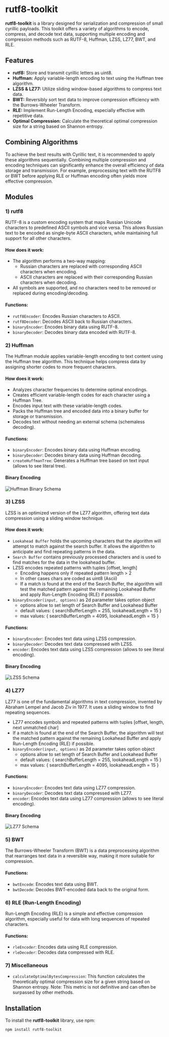# rutf8-toolkit

**rutf8-toolkit** is a library designed for serialization and compression of small cyrillic payloads. This toolkit offers a variety of algorithms to encode, compress, and decode text data, supporting multiple encoding and compression methods such as RUTF-8, Huffman, LZSS, LZ77, BWT, and RLE.

## Features

- **rutf8:** Store and transmit cyrillic letters as uint8.
- **Huffman:** Apply variable-length encoding to text using the Huffman tree algorithm.
- **LZSS & LZ77:** Utilize sliding window-based algorithms to compress text data.
- **BWT:** Reversibly sort text data to improve compression efficiency with the Burrows-Wheeler Transform.
- **RLE:** Implement Run-Length Encoding, especially effective with repetitive data.
- **Optimal Compression:** Calculate the theoretical optimal compression size for a string based on Shannon entropy.

## Combining Algorithms

To achieve the best results with Cyrillic text, it is recommended to apply these algorithms sequentially. Combining multiple compression and encoding techniques can significantly enhance the overall efficiency of data storage and transmission. For example, preprocessing text with the RUTF8 or BWT before applying RLE or Huffman encoding often yields more effective compression.

## Modules

### 1) rutf8

RUTF-8 is a custom encoding system that maps Russian Unicode characters to predefined ASCII symbols and vice versa. This allows Russian text to be encoded as single-byte ASCII characters, while maintaining full support for all other characters.

#### How does it work:

- The algorithm performs a two-way mapping:
  - Russian characters are replaced with corresponding ASCII characters when encoding.
  - ASCII characters are replaced with their corresponding Russian characters when decoding.
- All symbols are supported, and no characters need to be removed or replaced during encoding/decoding.

#### Functions:

- `rutf8Encoder`: Encodes Russian characters to ASCII.
- `rutf8Decoder`: Decodes ASCII back to Russian characters.
- `binaryEncoder`: Encodes binary data using RUTF-8.
- `binaryDecoder`: Decodes binary data encoded with RUTF-8.

### 2) Huffman

The Huffman module applies variable-length encoding to text content using the Huffman tree algorithm. This technique helps compress data by assigning shorter codes to more frequent characters.

#### How does it work:

- Analyzes character frequencies to determine optimal encodings.
- Creates efficient variable-length codes for each character using a Huffman Tree.
- Encodes input text with these variable-length codes.
- Packs the Huffman tree and encoded data into a binary buffer for storage or transmission.
- Decodes text without needing an external schema (schemaless decoding).

#### Functions:

- `binaryEncoder`: Encodes binary data using Huffman encoding.
- `binaryDecoder`: Decodes binary data using Huffman decoding.
- `createHuffmanTree`: Generates a Huffman tree based on text input (allows to see literal tree).

#### Binary Encoding

![Huffman Binary Schema](https://i.imgur.com/XtOWnG0.jpeg)

### 3) LZSS

LZSS is an optimized version of the LZ77 algorithm, offering text data compression using a sliding window technique.

#### How does it work:

- `Lookahead Buffer` holds the upcoming characters that the algorithm will attempt to match against the search buffer. It allows the algorithm to anticipate and find repeating patterns in the data.
- `Search Buffer` contains previously processed characters and is used to find matches for the data in the lookahead buffer.
- LZSS encodes repeated patterns with tuples [offset, length]
  - Encoding happens only if repeated pattern length > 2
  - In other cases chars are coded as uint8 (Ascii)
  - If a match is found at the end of the Search Buffer, the algorithm will test the matched pattern against the remaining Lookahead Buffer and apply Run-Length Encoding (RLE) if possible.
- `binaryEncoder(input, options)` as 2d parameter takes option object
  - options allow to set length of Search Buffer and Lookahead Buffer
  - default values: { searchBufferLength = 255, lookaheadLength = 15 }
  - max values: { searchBufferLength = 4095, lookaheadLength = 15 }

#### Functions:

- `binaryEncoder`: Encodes text data using LZSS compression.
- `binaryDecoder`: Decodes text data compressed with LZSS.
- `encoder`: Encodes text data using LZSS compression (allows to see literal encoding).

#### Binary Encoding

![LZSS Schema](https://i.imgur.com/aqZbYui.jpeg)

### 4) LZ77

LZ77 is one of the fundamental algorithms in text compression, invented by Abraham Lempel and Jacob Ziv in 1977. It uses a sliding window to find repeating sequences.

- LZ77 encodes symbols and repeated patterns with tuples [offset, length, next unmatched char]
- If a match is found at the end of the Search Buffer, the algorithm will test the matched pattern against the remaining Lookahead Buffer and apply Run-Length Encoding (RLE) if possible.
- `binaryEncoder(input, options)` as 2d parameter takes option object
  - options allow to set length of Search Buffer and Lookahead Buffer
  - default values: { searchBufferLength = 255, lookaheadLength = 15 }
  - max values: { searchBufferLength = 4095, lookaheadLength = 15 }

#### Functions:

- `binaryEncoder`: Encodes text data using LZ77 compression.
- `binaryDecoder`: Decodes text data compressed with LZ77.
- `encoder`: Encodes text data using LZ77 compression (allows to see literal encoding).

#### Binary Encoding

![LZ77 Schema](https://i.imgur.com/j25RpK8.jpeg)

### 5) BWT

The Burrows-Wheeler Transform (BWT) is a data preprocessing algorithm that rearranges text data in a reversible way, making it more suitable for compression.

#### Functions:

- `bwtEncode`: Encodes text data using BWT.
- `bwtDecode`: Decodes BWT-encoded data back to the original form.

### 6) RLE (Run-Length Encoding)

Run-Length Encoding (RLE) is a simple and effective compression algorithm, especially useful for data with long sequences of repeated characters.

#### Functions:

- `rleEncoder`: Encodes data using RLE compression.
- `rleDecoder`: Decodes data compressed with RLE.

### 7) Miscellaneous

- `calculateOptimalBytesCompression`: This function calculates the theoretically optimal compression size for a given string based on Shannon entropy. Note: This metric is not definitive and can often be surpassed by other methods.

## Installation

To install the **rutf8-toolkit** library, use npm:

```bash
npm install rutf8-toolkit
```
